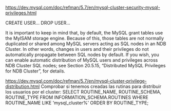 https://dev.mysql.com/doc/refman/5.7/en/mysql-cluster-security-mysql-privileges.html

CREATE USER...
DROP USER...

It is important to keep in mind that, by default, the MySQL grant tables use the MyISAM storage engine. Because of this, those tables are not normally duplicated or shared among MySQL servers acting as SQL nodes in an NDB Cluster. In other words, changes in users and their privileges do not automatically propagate between SQL nodes by default. If you wish, you can enable automatic distribution of MySQL users and privileges across NDB Cluster SQL nodes; see Section 20.5.15, “Distributed MySQL Privileges for NDB Cluster”, for details. 


https://dev.mysql.com/doc/refman/5.7/en/mysql-cluster-privilege-distribution.html
Comprobar si tenemos creadas las rutinas para distribuir los usuarios por el cluster:
SELECT ROUTINE_NAME, ROUTINE_SCHEMA, ROUTINE_TYPE FROM INFORMATION_SCHEMA.ROUTINES WHERE ROUTINE_NAME LIKE 'mysql_cluster%' ORDER BY ROUTINE_TYPE;
